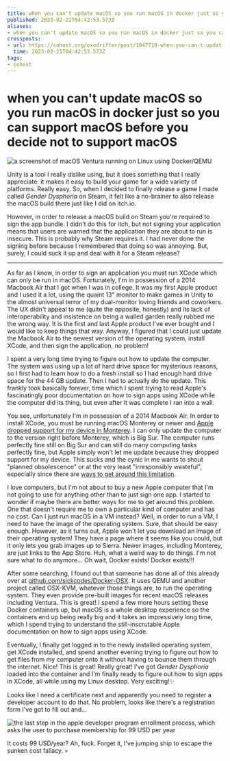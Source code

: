 ```yaml
---
title: when you can't update macOS so you run macOS in docker just so you can support macOS before you decide not to support macOS
published: 2023-02-21T04:42:53.573Z
aliases:
- when you can't update macOS so you run macOS in docker just so you can support macOS before you decide not to support macOS
crossposts:
- url: https://cohost.org/exodrifter/post/1047710-when-you-can-t-updat
  time: 2023-02-21T04:42:53.573Z
tags:
- cohost
---
```


# when you can't update macOS so you run macOS in docker just so you can support macOS before you decide not to support macOS

![a screenshot of macOS Ventura running on Linux using Docker/QEMU](20230222-macos-banner.png)

Unity is a tool I really dislike using, but it does something that I really appreciate: it makes it easy to build your game for a wide variety of platforms. Really easy. So, when I decided to finally release a game I made called _Gender Dysphoria_ on Steam, it felt like a no-brainer to also release the macOS build there just like I did on itch.io.

However, in order to release a macOS build on Steam you're required to sign the app bundle. I didn't do this for itch, but not signing your application means that users are warned that the application they are about to run is insecure. This is probably why Steam requires it. I had never done the signing before because I remembered that doing so was annoying. But, surely, I could suck it up and deal with it for a Steam release?

---

As far as I know, in order to sign an application you must run XCode which can only be run in macOS. Fortunately, I'm in possession of a 2014 Macbook Air that I got when I was in college. It was my first Apple product and I used it a lot, using the quaint 13" monitor to make games in Unity to the almost universal terror of my dual-monitor loving friends and coworkers. The UX didn't appeal to me (quite the opposite, honestly) and its lack of interoperability and insistence on being a walled garden really rubbed me the wrong way. It is the first and last Apple product I've ever bought and I would like to keep things that way. Anyway, I figured that I could just update the Macbook Air to the newest version of the operating system, install XCode, and then sign the application, no problem!

I spent a very long time trying to figure out how to update the computer. The system was using up a lot of hard drive space for mysterious reasons, so I first had to learn how to do a fresh install so I had enough hard drive space for the 44 GB update. Then I had to actually do the update. This frankly took basically forever, time which I spent trying to read Apple's fascinatingly poor documentation on how to sign apps using XCode while the computer did its thing, but even after it was complete I ran into a wall.

You see, unfortunately I'm in possession of a 2014 Macbook Air. In order to install XCode, you must be running macOS Monterey or newer and [Apple dropped support for my device in Monterey](https://support.apple.com/en-us/HT212551). I can only update the computer to the version right before Monterey, which is Big Sur. The computer runs perfectly fine still on Big Sur and can still do many computing tasks perfectly fine, but Apple simply won't let me update because they dropped support for my device. This sucks and the cynic in me wants to shout "planned obsolescence" or at the very least "irresponsibly wasteful", especially since there are [ways to get around this limitation](https://dortania.github.io/OpenCore-Legacy-Patcher/).

I love computers, but I'm not about to buy a new Apple computer that I'm not going to use for anything other than to just sign one app. I started to wonder if maybe there are better ways for me to get around this problem. One that doesn't require me to own a particular kind of computer and has no cost. Can I just run macOS in a VM instead? Well, in order to run a VM, I need to have the image of the operating system. Sure, that should be easy enough. However, as it turns out, Apple won't let you download an image of their operating system! They have a page where it seems like you could, but it only lets you grab images up to Sierra. Newer images, including Monterey, are just links to the App Store. Huh, what a weird way to do things. I'm not sure what to do anymore... Oh wait, Docker exists! Docker exists!!!

After some searching, I found out that someone has done all of this already over at [github.com/sickcodes/Docker-OSX](https://github.com/sickcodes/Docker-OSX). It uses QEMU and another project called OSX-KVM, whatever those things are, to run the operating system. They even provide pre-built images for recent macOS releases including Ventura. This is great! I spend a few more hours setting these Docker containers up, but macOS is a whole desktop experience so the containers end up being really big and it takes an impressively long time, which I spend trying to understand the still-inscrutable Apple documentation on how to sign apps using XCode.

Eventually, I finally get logged in to the newly installed operating system, get XCode installed, and spend another evening trying to figure out how to get files from my computer onto it without having to bounce them through the internet. Nice! This is great! Really great! I've got _Gender Dysphoria_ loaded into the container and I'm finally ready to figure out how to sign apps in XCode, all while using my Linux desktop. Very exciting!✨

Looks like I need a certificate next and apparently you need to register a developer account to do that. No problem, looks like there's a registration form I've got to fill out and...

![the last step in the apple developer program enrollment process, which asks the user to purchase membership for 99 USD per year](20230222-apple-developer-enroll.png)

It costs 99 USD/year? Ah, fuck. Forget it, I've jumping ship to escape the sunken cost fallacy. 💀

